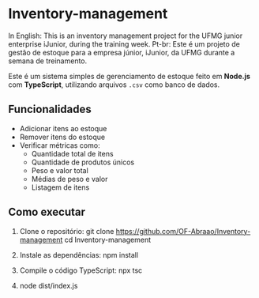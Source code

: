 # Inventory-management
In English: This is an inventory management project for the UFMG junior enterprise iJunior, during the training week. 
Pt-br: Este é um projeto de gestão de estoque para a empresa júnior, iJunior, da UFMG durante a semana de treinamento.


Este é um sistema simples de gerenciamento de estoque feito em **Node.js** com **TypeScript**, utilizando arquivos `.csv` como banco de dados.

## Funcionalidades

- Adicionar itens ao estoque
- Remover itens do estoque
- Verificar métricas como:
  - Quantidade total de itens
  - Quantidade de produtos únicos
  - Peso e valor total
  - Médias de peso e valor
  - Listagem de itens

## Como executar

1. Clone o repositório:
    git clone https://github.com/OF-Abraao/Inventory-management
    cd Inventory-management

2. Instale as dependências:
npm install

3. Compile o código TypeScript:
npx tsc

4. node dist/index.js


 